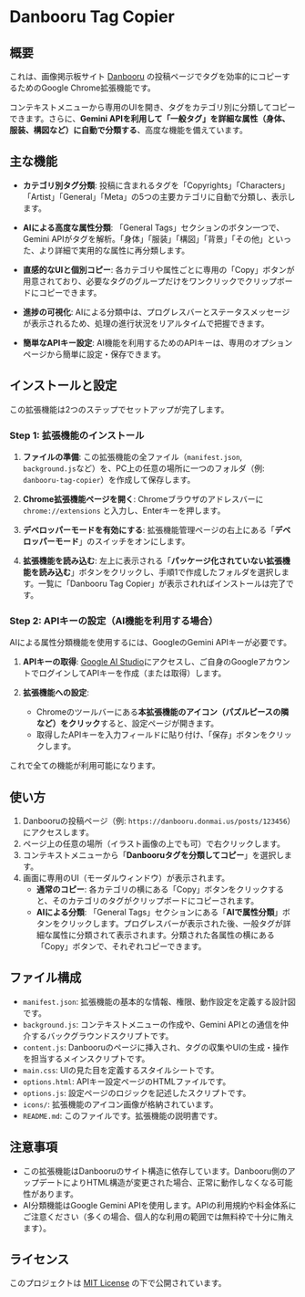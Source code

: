 # Danbooru Tag Copier

## 概要

これは、画像掲示板サイト [Danbooru](https://danbooru.donmai.us/) の投稿ページでタグを効率的にコピーするためのGoogle Chrome拡張機能です。

コンテキストメニューから専用のUIを開き、タグをカテゴリ別に分類してコピーできます。さらに、**Gemini APIを利用して「一般タグ」を詳細な属性（身体、服装、構図など）に自動で分類する**、高度な機能を備えています。

## 主な機能

- **カテゴリ別タグ分類**:
  投稿に含まれるタグを「Copyrights」「Characters」「Artist」「General」「Meta」の5つの主要カテゴリに自動で分類し、表示します。

- **AIによる高度な属性分類**:
  「General Tags」セクションのボタン一つで、Gemini APIがタグを解析。「身体」「服装」「構図」「背景」「その他」といった、より詳細で実用的な属性に再分類します。

- **直感的なUIと個別コピー**:
  各カテゴリや属性ごとに専用の「Copy」ボタンが用意されており、必要なタグのグループだけをワンクリックでクリップボードにコピーできます。

- **進捗の可視化**:
  AIによる分類中は、プログレスバーとステータスメッセージが表示されるため、処理の進行状況をリアルタイムで把握できます。

- **簡単なAPIキー設定**:
  AI機能を利用するためのAPIキーは、専用のオプションページから簡単に設定・保存できます。

## インストールと設定

この拡張機能は2つのステップでセットアップが完了します。

### Step 1: 拡張機能のインストール

1.  **ファイルの準備**:
    この拡張機能の全ファイル（`manifest.json`, `background.js`など）を、PC上の任意の場所に一つのフォルダ（例: `danbooru-tag-copier`）を作成して保存します。

2.  **Chrome拡張機能ページを開く**:
    Chromeブラウザのアドレスバーに `chrome://extensions` と入力し、Enterキーを押します。

3.  **デベロッパーモードを有効にする**:
    拡張機能管理ページの右上にある「**デベロッパーモード**」のスイッチをオンにします。

4.  **拡張機能を読み込む**:
    左上に表示される「**パッケージ化されていない拡張機能を読み込む**」ボタンをクリックし、手順1で作成したフォルダを選択します。一覧に「Danbooru Tag Copier」が表示されればインストールは完了です。

### Step 2: APIキーの設定（AI機能を利用する場合）

AIによる属性分類機能を使用するには、GoogleのGemini APIキーが必要です。

1.  **APIキーの取得**:
    [Google AI Studio](https://aistudio.google.com/app/apikey)にアクセスし、ご自身のGoogleアカウントでログインしてAPIキーを作成（または取得）します。

2.  **拡張機能への設定**:
    -   Chromeのツールバーにある**本拡張機能のアイコン（パズルピースの隣など）をクリック**すると、設定ページが開きます。
    -   取得したAPIキーを入力フィールドに貼り付け、「保存」ボタンをクリックします。

これで全ての機能が利用可能になります。

## 使い方

1.  Danbooruの投稿ページ（例: `https://danbooru.donmai.us/posts/123456`）にアクセスします。
2.  ページ上の任意の場所（イラスト画像の上でも可）で右クリックします。
3.  コンテキストメニューから「**Danbooruタグを分類してコピー**」を選択します。
4.  画面に専用のUI（モーダルウィンドウ）が表示されます。
    -   **通常のコピー**: 各カテゴリの横にある「Copy」ボタンをクリックすると、そのカテゴリのタグがクリップボードにコピーされます。
    -   **AIによる分類**: 「General Tags」セクションにある「**AIで属性分類**」ボタンをクリックします。プログレスバーが表示された後、一般タグが詳細な属性に分類されて表示されます。分類された各属性の横にある「Copy」ボタンで、それぞれコピーできます。

## ファイル構成

-   `manifest.json`: 拡張機能の基本的な情報、権限、動作設定を定義する設計図です。
-   `background.js`: コンテキストメニューの作成や、Gemini APIとの通信を仲介するバックグラウンドスクリプトです。
-   `content.js`: Danbooruのページに挿入され、タグの収集やUIの生成・操作を担当するメインスクリプトです。
-   `main.css`: UIの見た目を定義するスタイルシートです。
-   `options.html`: APIキー設定ページのHTMLファイルです。
-   `options.js`: 設定ページのロジックを記述したスクリプトです。
-   `icons/`: 拡張機能のアイコン画像が格納されています。
-   `README.md`: このファイルです。拡張機能の説明書です。

## 注意事項

-   この拡張機能はDanbooruのサイト構造に依存しています。Danbooru側のアップデートによりHTML構造が変更された場合、正常に動作しなくなる可能性があります。
-   AI分類機能はGoogle Gemini APIを使用します。APIの利用規約や料金体系にご注意ください（多くの場合、個人的な利用の範囲では無料枠で十分に賄えます）。

## ライセンス

このプロジェクトは [MIT License](https://opensource.org/licenses/MIT) の下で公開されています。